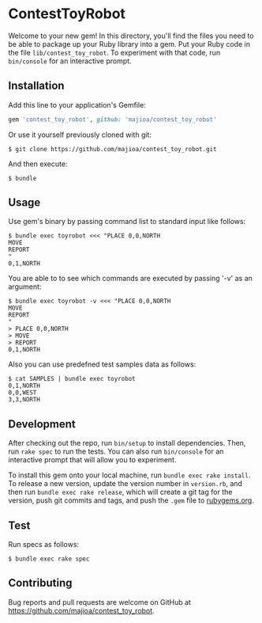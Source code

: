 # ContestToyRobot

Welcome to your new gem! In this directory, you'll find the files you need to be able to package up your Ruby library into a gem. Put your Ruby code in the file `lib/contest_toy_robot`. To experiment with that code, run `bin/console` for an interactive prompt.

## Installation

Add this line to your application's Gemfile:

```ruby
gem 'contest_toy_robot', github: 'majioa/contest_toy_robot'
```

Or use it yourself previously cloned with git:

    $ git clone https://github.com/majioa/contest_toy_robot.git

And then execute:

    $ bundle

## Usage

Use gem's binary by passing command list to standard input like follows:

    $ bundle exec toyrobot <<< "PLACE 0,0,NORTH
    MOVE
    REPORT
    "
    0,1,NORTH

You are able to to see which commands are executed by passing '-v' as an argument:

    $ bundle exec toyrobot -v <<< "PLACE 0,0,NORTH
    MOVE
    REPORT
    "
    > PLACE 0,0,NORTH
    > MOVE
    > REPORT
    0,1,NORTH

Also you can use predefned test samples data as follows:

    $ cat SAMPLES | bundle exec toyrobot
    0,1,NORTH
    0,0,WEST
    3,3,NORTH

## Development

After checking out the repo, run `bin/setup` to install dependencies. Then, run `rake spec` to run the tests. You can also run `bin/console` for an interactive prompt that will allow you to experiment.

To install this gem onto your local machine, run `bundle exec rake install`. To release a new version, update the version number in `version.rb`, and then run `bundle exec rake release`, which will create a git tag for the version, push git commits and tags, and push the `.gem` file to [rubygems.org](https://rubygems.org).

## Test

Run specs as follows:

    $ bundle exec rake spec

## Contributing

Bug reports and pull requests are welcome on GitHub at https://github.com/majioa/contest_toy_robot.
